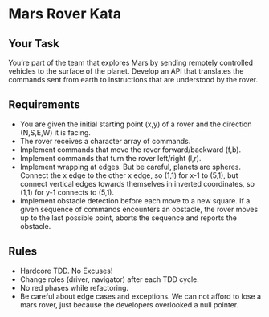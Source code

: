 # Mars Rover Kata

## Your Task

You’re part of the team that explores Mars by sending remotely controlled
vehicles to the surface of the planet. Develop an API that translates the
commands sent from earth to instructions that are understood by the rover.

## Requirements

- You are given the initial starting point (x,y) of a rover and the direction
  (N,S,E,W) it is facing.
- The rover receives a character array of commands.
- Implement commands that move the rover forward/backward (f,b).
- Implement commands that turn the rover left/right (l,r).
- Implement wrapping at edges. But be careful, planets are spheres. Connect the
  x edge to the other x edge, so (1,1) for x-1 to (5,1), but connect vertical
  edges towards themselves in inverted coordinates, so (1,1) for y-1 connects
  to (5,1).
- Implement obstacle detection before each move to a new square. If a given
  sequence of commands encounters an obstacle, the rover moves up to the last
  possible point, aborts the sequence and reports the obstacle.

## Rules

- Hardcore TDD. No Excuses!
- Change roles (driver, navigator) after each TDD cycle.
- No red phases while refactoring.
- Be careful about edge cases and exceptions. We can not afford to lose a mars
  rover, just because the developers overlooked a null pointer.
